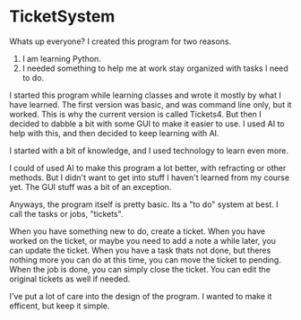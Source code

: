 # TicketSystem
Whats up everyone? 
I created this program for two reasons.

  1. I am learning Python.
  2. I needed something to help me at work stay organized with tasks I need to do.

I started this program while learning classes and wrote it mostly by what I have learned. 
The first version was basic, and was command line only, but it worked.
This is why the current version is called Tickets4.
But then I decided to dabble a bit with some GUI to make it easier to use.
I used AI to help with this, and then decided to keep learning with AI.

I started with a bit of knowledge, and I used technology to learn even more.

I could of used AI to make this program a lot better, with refracting or other methods.
But I didn't want to get into stuff I haven't learned from my course yet.
The GUI stuff was a bit of an exception.

Anyways, the program itself is pretty basic. Its a "to do" system at best.
I call the tasks or jobs, "tickets".

When you have something new to do, create a ticket.
When you have worked on the ticket, or maybe you need to add a note a while later, you can update the ticket.
When you have a task thats not done, but theres nothing more you can do at this time, you can move the ticket to pending.
When the job is done, you can simply close the ticket.
You can edit the original tickets as well if needed.

I've put a lot of care into the design of the program. I wanted to make it efficent, but keep it simple.



